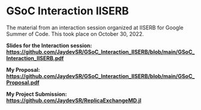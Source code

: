 # GSoC Interaction IISERB
The material from an interaction session organized at IISERB for Google Summer of Code. This took place on October 30, 2022.

**Slides for the Interaction session: https://github.com/JaydevSR/GSoC_Interaction_IISERB/blob/main/GSoC_Interaction_IISERB.pdf**

**My Proposal: https://github.com/JaydevSR/GSoC_Interaction_IISERB/blob/main/GSoC_Proposal.pdf**

**My Project Submission: https://github.com/JaydevSR/ReplicaExchangeMD.jl**

